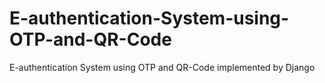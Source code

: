 # E-authentication-System-using-OTP-and-QR-Code
E-authentication System using OTP and QR-Code implemented by Django
